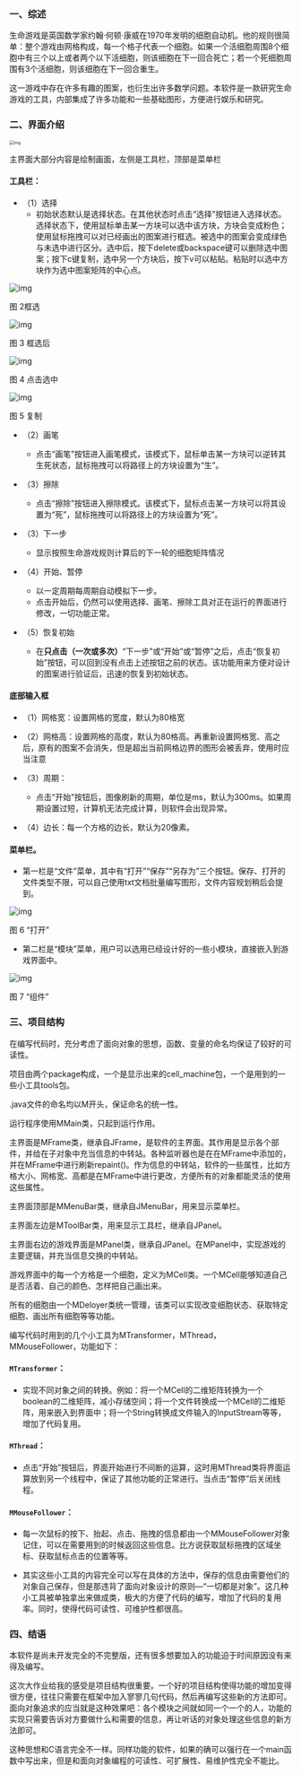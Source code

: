 ### 一、综述

生命游戏是英国数学家约翰·何顿·康威在1970年发明的细胞自动机。他的规则很简单：整个游戏由网格构成，每一个格子代表一个细胞。如果一个活细胞周围8个细胞中有三个以上或者两个以下活细胞，则该细胞在下一回合死亡；若一个死细胞周围有3个活细胞，则该细胞在下一回合重生。

这一游戏中存在许多有趣的图案，也衍生出许多数学问题。本软件是一款研究生命游戏的工具，内部集成了许多功能和一些基础图形，方便进行娱乐和研究。

### 二、界面介绍

<img src="doc/clip_image002.jpg" alt="img" style="zoom:50%;" />



主界面大部分内容是绘制画面，左侧是工具栏，顶部是菜单栏

#### 工具栏：

- （1）选择
	- 初始状态默认是选择状态。在其他状态时点击“选择”按钮进入选择状态。选择状态下，使用鼠标单击某一方块可以选中该方块，方块会变成粉色；使用鼠标拖拽可以对已经画出的图案进行框选。被选中的图案会变成绿色与未选中进行区分。选中后，按下delete或backspace键可以删除选中图案；按下c键复制，选中另一个方块后，按下v可以粘贴。粘贴时以选中方块作为选中图案矩阵的中心点。

![img](doc/clip_image004.png)

图 2框选

![img](doc/clip_image006.png)

图 3 框选后

 

![img](doc/clip_image008.png)

图 4 点击选中

![img](doc/clip_image010.png)

图 5 复制

- （2）画笔
	- 点击“画笔”按钮进入画笔模式，该模式下，鼠标单击某一方块可以逆转其生死状态，鼠标拖拽可以将路径上的方块设置为“生”。

- （3）擦除
	- 点击“擦除”按钮进入擦除模式。该模式下，鼠标点击某一方块可以将其设置为“死”，鼠标拖拽可以将路径上的方块设置为“死”。

- （3）下一步
	- 显示按照生命游戏规则计算后的下一轮的细胞矩阵情况

- （4）开始、暂停
	- 以一定周期每周期自动模拟下一步。
	- 点击开始后，仍然可以使用选择、画笔、擦除工具对正在运行的界面进行修改，一切功能正常。

- （5）恢复初始
	- 在**只点击（一次或多次）**“下一步”或“开始”或“暂停”之后，点击“恢复初始”按钮，可以回到没有点击上述按钮之前的状态。该功能用来方便对设计的图案进行验证后，迅速的恢复到初始状态。

#### 底部输入框

- （1）网格宽：设置网格的宽度，默认为80格宽

- （2）网格高：设置网格的高度，默认为80格高。再重新设置网格宽、高之后，原有的图案不会消失，但是超出当前网格边界的图形会被丢弃，使用时应当注意

- （3）周期：
	- 点击“开始”按钮后，图像刷新的周期，单位是ms，默认为300ms。如果周期设置过短，计算机无法完成计算，则软件会出现异常。

- （4）边长：每一个方格的边长，默认为20像素。

#### 菜单栏。

- 第一栏是“文件”菜单，其中有“打开”“保存”“另存为”三个按钮。保存、打开的文件类型不限，可以自己使用txt文档批量编写图形，文件内容规划稍后会提到。

![img](doc/clip_image012.jpg)

图 6 “打开”

- 第二栏是“模块”菜单，用户可以选用已经设计好的一些小模块，直接嵌入到游戏界面中。

![img](doc/clip_image014.jpg)

图 7 “组件”

### 三、项目结构

在编写代码时，充分考虑了面向对象的思想，函数、变量的命名均保证了较好的可读性。

项目由两个package构成，一个是显示出来的cell_machine包，一个是用到的一些小工具tools包。

.java文件的命名均以M开头，保证命名的统一性。

运行程序使用MMain类，只起到运行作用。

主界面是MFrame类，继承自JFrame，是软件的主界面。其作用是显示各个部件，并给在子对象中充当信息的中转站。各种监听器也是在在MFrame中添加的，并在MFrame中进行刷新repaint()。作为信息的中转站，软件的一些属性，比如方格大小、网格宽、高都是在MFrame中进行更改，方便所有的对象都能灵活的使用这些属性。

主界面顶部是MMenuBar类，继承自JMenuBar，用来显示菜单栏。

主界面左边是MToolBar类，用来显示工具栏，继承自JPanel。

主界面右边的游戏界面是MPanel类，继承自JPanel。在MPanel中，实现游戏的主要逻辑，并充当信息交换的中转站。

游戏界面中的每一个方格是一个细胞，定义为MCell类。一个MCell能够知道自己是否活着、自己的颜色、怎样把自己画出来。

所有的细胞由一个MDeloyer类统一管理，该类可以实现改变细胞状态、获取特定细胞、画出所有细胞等等功能。

编写代码时用到的几个小工具为MTransformer，MThread，MMouseFollower，功能如下：

#### `MTransformer`：

- 实现不同对象之间的转换。例如：将一个MCell的二维矩阵转换为一个boolean的二维矩阵，减小存储空间；将一个文件转换成一个MCell的二维矩阵，用来嵌入到界面中；将一个String转换成文件输入的InputStream等等，增加了代码复用。

#### `MThread`：

- 点击“开始”按钮后，界面开始进行不间断的运算，这时用MThread类将界面运算放到另一个线程中，保证了其他功能的正常进行。当点击“暂停”后关闭线程。

#### `MMouseFollower`：

- 每一次鼠标的按下、抬起、点击、拖拽的信息都由一个MMouseFollower对象记住，可以在需要用到的时候返回这些信息。比方说获取鼠标拖拽的区域坐标、获取鼠标点击的位置等等。

- 其实这些小工具的内容完全可以写在具体的方法中，保存的信息由需要他们的对象自己保存，但是那违背了面向对象设计的原则—“一切都是对象”。这几种小工具被单独拿出来做成类，极大的方便了代码的编写，增加了代码的复用率。同时，使得代码可读性、可维护性都很高。

### 四、结语  

本软件是尚未开发完全的不完整版，还有很多想要加入的功能迫于时间原因没有来得及编写。

这次大作业给我的感受是项目结构很重要。一个好的项目结构使得功能的增加变得很方便，往往只需要在框架中加入寥寥几句代码，然后再编写这些新的方法即可。面向对象追求的应当就是这种效果吧：各个模块之间就如同一个一个的人，功能的实现只需要告诉对方要做什么和需要的信息，再让听话的对象处理这些信息的新方法即可。

这种思想和C语言完全不一样。同样功能的软件，如果的确可以强行在一个main函数中写出来，但是和面向对象编程的可读性、可扩展性、易维护性完全不能比。